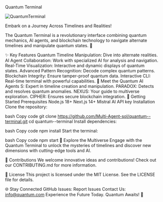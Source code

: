 Quantum Terminal

![QuantumTerminal](https://github.com/Multi-Agent-sol/quantum--terminal/blob/main/Screenshot%202024-12-24%20150523.png)

Embark on a Journey Across Timelines and Realities!

The Quantum  Terminal is a revolutionary interface combining quantum mechanics, AI agents, and blockchain technology to navigate alternate timelines and manipulate quantum states. 🌌

✨ Key Features
Quantum Timeline Manipulation: Dive into alternate realities.
AI Agent Collaboration: Work with specialized AI for analysis and navigation.
Real-Time Visualization: Interactive and dynamic displays of quantum states.
Advanced Pattern Recognition: Decode complex quantum patterns.
Blockchain Integrity: Ensure tamper-proof quantum data.
Interactive CLI: Real-time terminal with powerful capabilities.
🤖 Meet the Quantum AI Agents
S: Expert in timeline creation and manipulation.
PARADOX: Detects and resolves quantum anomalies.
NEXUS: Your guide to multiverse exploration.
CIPHER: Ensures secure blockchain integration.
🚀 Getting Started
Prerequisites
Node.js 18+
Next.js 14+
Mistral AI API key
Installation
Clone the repository:

bash
Copy code
git clone https://github.com/Multi-Agent-sol/quantum--terminal.git
cd quantum--terminal
Install dependencies:

bash
Copy code
npm install
Start the terminal:

bash
Copy code
npm start
🌌 Explore the Multiverse
Engage with the Quantum  Terminal to unlock the mysteries of timelines and discover new dimensions with cutting-edge tools and AI.

🤝 Contributions
We welcome innovative ideas and contributions! Check out our CONTRIBUTING.md for more information.

📜 License
This project is licensed under the MIT License. See the LICENSE file for details.

🌐 Stay Connected
GitHub Issues: Report Issues
Contact Us: info@quantum.com
Experience the Future Today. Quantum Awaits! 🚀
